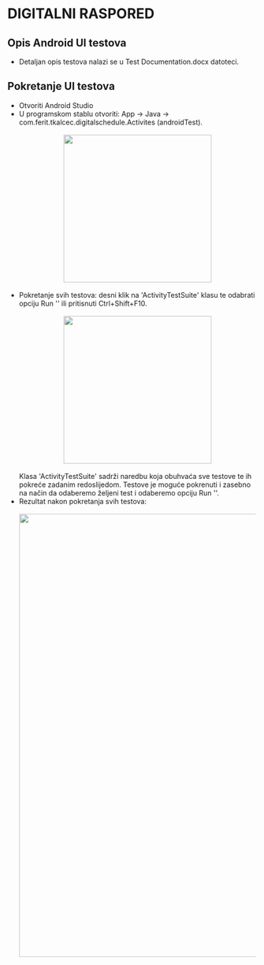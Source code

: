 # DIGITALNI RASPORED 

## Opis Android UI testova

* Detaljan opis testova nalazi se u Test Documentation.docx datoteci.

## Pokretanje UI testova
* Otvoriti Android Studio
* U programskom stablu otvoriti: App -> Java -> com.ferit.tkalcec.digitalschedule.Activites (androidTest). <br>
  <br><div align="center"><img src="https://i.imgur.com/cFI9bjJ.png" width="300"></div><br>
* Pokretanje svih testova: desni klik na 'ActivityTestSuite' klasu te odabrati opciju Run '<ActivityTestSuite>' ili pritisnuti Ctrl+Shift+F10. <br>
  <br><div align="center"><img src="https://i.imgur.com/DZWoOWI.png" width="300"></div><br>
Klasa 'ActivityTestSuite' sadrži naredbu koja obuhvaća sve testove te ih pokreće zadanim redoslijedom. Testove je moguće pokrenuti i zasebno na način da odaberemo željeni test i odaberemo opciju Run '<NazivTesta>'.
* Rezultat nakon pokretanja svih testova:<br>
  <br><div align="center"><img src="https://i.imgur.com/rs90mLQ.png" width="900"></div><br>
